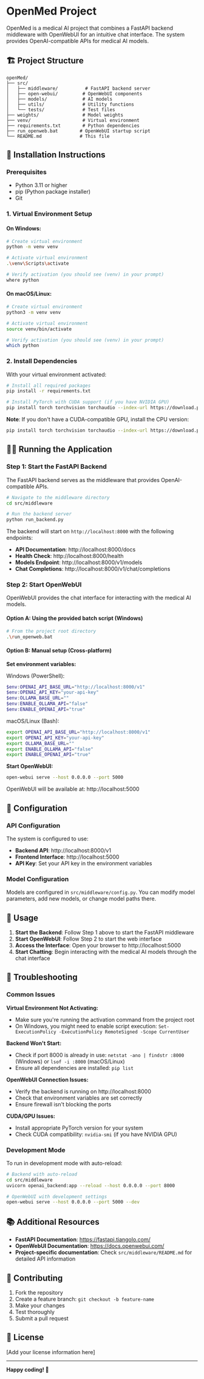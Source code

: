 # OpenMed Project

OpenMed is a medical AI project that combines a FastAPI backend middleware with OpenWebUI for an intuitive chat interface. The system provides OpenAI-compatible APIs for medical AI models.

## 🏗️ Project Structure

```
openMed/
├── src/
│   ├── middleware/          # FastAPI backend server
│   ├── open-webui/         # OpenWebUI components
│   ├── models/             # AI models
│   ├── utils/              # Utility functions
│   └── tests/              # Test files
├── weights/                # Model weights
├── venv/                   # Virtual environment
├── requirements.txt        # Python dependencies
├── run_openweb.bat        # OpenWebUI startup script
└── README.md              # This file
```

## 🚀 Installation Instructions

### Prerequisites

- Python 3.11 or higher
- pip (Python package installer)
- Git

### 1. Virtual Environment Setup

#### On Windows:
```bash
# Create virtual environment
python -m venv venv

# Activate virtual environment
.\venv\Scripts\activate

# Verify activation (you should see (venv) in your prompt)
where python
```

#### On macOS/Linux:
```bash
# Create virtual environment
python3 -m venv venv

# Activate virtual environment
source venv/bin/activate

# Verify activation (you should see (venv) in your prompt)
which python
```

### 2. Install Dependencies

With your virtual environment activated:

```bash
# Install all required packages
pip install -r requirements.txt

# Install PyTorch with CUDA support (if you have NVIDIA GPU)
pip install torch torchvision torchaudio --index-url https://download.pytorch.org/whl/cu121
```

**Note**: If you don't have a CUDA-compatible GPU, install the CPU version:
```bash
pip install torch torchvision torchaudio --index-url https://download.pytorch.org/whl/cpu
```

## 🏃‍♂️ Running the Application

### Step 1: Start the FastAPI Backend

The FastAPI backend serves as the middleware that provides OpenAI-compatible APIs.

```bash
# Navigate to the middleware directory
cd src/middleware

# Run the backend server
python run_backend.py
```

The backend will start on `http://localhost:8000` with the following endpoints:
- **API Documentation**: http://localhost:8000/docs
- **Health Check**: http://localhost:8000/health
- **Models Endpoint**: http://localhost:8000/v1/models
- **Chat Completions**: http://localhost:8000/v1/chat/completions

### Step 2: Start OpenWebUI

OpenWebUI provides the chat interface for interacting with the medical AI models.

#### Option A: Using the provided batch script (Windows)
```bash
# From the project root directory
.\run_openweb.bat
```

#### Option B: Manual setup (Cross-platform)

**Set environment variables:**

Windows (PowerShell):
```powershell
$env:OPENAI_API_BASE_URL="http://localhost:8000/v1"
$env:OPENAI_API_KEY="your-api-key"
$env:OLLAMA_BASE_URL=""
$env:ENABLE_OLLAMA_API="false"
$env:ENABLE_OPENAI_API="true"
```

macOS/Linux (Bash):
```bash
export OPENAI_API_BASE_URL="http://localhost:8000/v1"
export OPENAI_API_KEY="your-api-key"
export OLLAMA_BASE_URL=""
export ENABLE_OLLAMA_API="false"
export ENABLE_OPENAI_API="true"
```

**Start OpenWebUI:**
```bash
open-webui serve --host 0.0.0.0 --port 5000
```

OpenWebUI will be available at: http://localhost:5000

## 🔧 Configuration

### API Configuration

The system is configured to use:
- **Backend API**: http://localhost:8000/v1
- **Frontend Interface**: http://localhost:5000
- **API Key**: Set your API key in the environment variables

### Model Configuration

Models are configured in `src/middleware/config.py`. You can modify model parameters, add new models, or change model paths there.

## 📝 Usage

1. **Start the Backend**: Follow Step 1 above to start the FastAPI middleware
2. **Start OpenWebUI**: Follow Step 2 to start the web interface
3. **Access the Interface**: Open your browser to http://localhost:5000
4. **Start Chatting**: Begin interacting with the medical AI models through the chat interface

## 🐛 Troubleshooting

### Common Issues

**Virtual Environment Not Activating:**
- Make sure you're running the activation command from the project root
- On Windows, you might need to enable script execution: `Set-ExecutionPolicy -ExecutionPolicy RemoteSigned -Scope CurrentUser`

**Backend Won't Start:**
- Check if port 8000 is already in use: `netstat -ano | findstr :8000` (Windows) or `lsof -i :8000` (macOS/Linux)
- Ensure all dependencies are installed: `pip list`

**OpenWebUI Connection Issues:**
- Verify the backend is running on http://localhost:8000
- Check that environment variables are set correctly
- Ensure firewall isn't blocking the ports

**CUDA/GPU Issues:**
- Install appropriate PyTorch version for your system
- Check CUDA compatibility: `nvidia-smi` (if you have NVIDIA GPU)

### Development Mode

To run in development mode with auto-reload:

```bash
# Backend with auto-reload
cd src/middleware
uvicorn openai_backend:app --reload --host 0.0.0.0 --port 8000

# OpenWebUI with development settings
open-webui serve --host 0.0.0.0 --port 5000 --dev
```

## 📚 Additional Resources

- **FastAPI Documentation**: https://fastapi.tiangolo.com/
- **OpenWebUI Documentation**: https://docs.openwebui.com/
- **Project-specific documentation**: Check `src/middleware/README.md` for detailed API information

## 🤝 Contributing

1. Fork the repository
2. Create a feature branch: `git checkout -b feature-name`
3. Make your changes
4. Test thoroughly
5. Submit a pull request

## 📄 License

[Add your license information here]

---

**Happy coding! 🚀** 